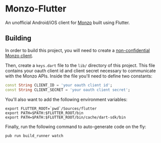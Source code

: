 # Monzo-Flutter

An unofficial Android/iOS client for [Monzo][monzo] built using Flutter.

## Building
In order to build this project, you will need to create a [non-confidential Monzo client][monzo-client].

Then, create a `keys.dart` file to the `lib/` directory of this project.
This file contains your oauth client id and client secret necessary to communicate with the Monzo APIs.
Inside the file you'll need to define two constants:
```dart
const String CLIENT_ID = 'your oauth client id';
const String CLIENT_SECRET = 'your oauth client secret';
```

You'll also want to add the following environment variables:
```
export FLUTTER_ROOT=`pwd`/Sources/flutter
export PATH=$PATH:$FLUTTER_ROOT/bin
export PATH=$PATH:$FLUTTER_ROOT/bin/cache/dart-sdk/bin
```

Finally, run the following command to auto-generate code on the fly:
```
pub run build_runner watch
```

[monzo]: https://monzo.com/
[monzo-client]: https://developers.monzo.com/
